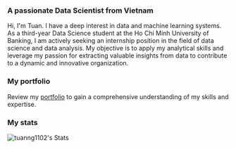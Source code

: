 <h3 align="left">A passionate Data Scientist from Vietnam</h3>

Hi, I'm Tuan. I have a deep interest in data and machine learning systems. As a third-year Data Science student at the Ho Chi Minh University of Banking, I am actively seeking an internship position in the field of data science and data analysis. My objective is to apply my analytical skills and leverage my passion for extracting valuable insights from data to contribute to a dynamic and innovative organization.

<h3 align="left">My portfolio</h3>
Review my <a href="https://tuanng1102.github.io/">portfolio</a> to gain a comprehensive understanding of my skills and expertise.

<h3 align="left">My stats</h3>

![tuanng1102's Stats](https://github-readme-stats.vercel.app/api?username=tuanng1102&theme=dark&show_icons=true&hide_border=false&count_private=true)
